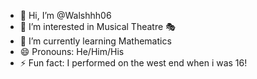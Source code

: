 - 👋 Hi, I’m @Walshhh06
- 👀 I’m interested in Musical Theatre 🎭
- 🌱 I’m currently learning Mathematics
- 😄 Pronouns: He/Him/His
- ⚡ Fun fact: I performed on the west end when i was 16!

<!---
Walshhh06/Walshhh06 is a ✨ special ✨ repository because its `README.md` (this file) appears on your GitHub profile.
You can click the Preview link to take a look at your changes.
--->
